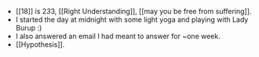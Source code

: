 - [[18]] is 2*3*3, [[Right Understanding]], [[may you be free from suffering]].
- I started the day at midnight with some light yoga and playing with Lady Burup :)
- I also answered an email I had meant to answer for ~one week.
- [[Hypothesis]].
